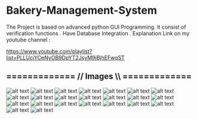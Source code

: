 # Bakery-Management-System
The Project is based on advanced python GUI Programming. It consist of verification functions . Have Database Integration . Explanation Link on my youtube channel : 

https://www.youtube.com/playlist?list=PLLUcjYCeNyOB9DpYT2JsyM9jBjhEFwqST


 ## ============= // Images \\\\ =============
 
 
![alt text](https://github.com/aj14799/Bakery-Management-System/blob/master/ScreenShots/Screenshot%20(448).png)
![alt text](https://github.com/aj14799/Bakery-Management-System/blob/master/ScreenShots/Screenshot%20(449).png)
![alt text](https://github.com/aj14799/Bakery-Management-System/blob/master/ScreenShots/Screenshot%20(450).png)
![alt text](https://github.com/aj14799/Bakery-Management-System/blob/master/ScreenShots/Screenshot%20(451).png)
![alt text](https://github.com/aj14799/Bakery-Management-System/blob/master/ScreenShots/Screenshot%20(452).png)
![alt text](https://github.com/aj14799/Bakery-Management-System/blob/master/ScreenShots/Screenshot%20(453).png)
![alt text](https://github.com/aj14799/Bakery-Management-System/blob/master/ScreenShots/Screenshot%20(454).png)
![alt text](https://github.com/aj14799/Bakery-Management-System/blob/master/ScreenShots/Screenshot%20(455).png)
![alt text](https://github.com/aj14799/Bakery-Management-System/blob/master/ScreenShots/Screenshot%20(456).png)
![alt text](https://github.com/aj14799/Bakery-Management-System/blob/master/ScreenShots/Screenshot%20(457).png)
![alt text](https://github.com/aj14799/Bakery-Management-System/blob/master/ScreenShots/Screenshot%20(458).png)
![alt text](https://github.com/aj14799/Bakery-Management-System/blob/master/ScreenShots/Screenshot%20(459).png)
![alt text](https://github.com/aj14799/Bakery-Management-System/blob/master/ScreenShots/Screenshot%20(460).png)
![alt text](https://github.com/aj14799/Bakery-Management-System/blob/master/ScreenShots/Screenshot%20(461).png)
![alt text](https://github.com/aj14799/Bakery-Management-System/blob/master/ScreenShots/Screenshot%20(463).png)
![alt text](https://github.com/aj14799/Bakery-Management-System/blob/master/ScreenShots/Screenshot%20(464).png)
![alt text](https://github.com/aj14799/Bakery-Management-System/blob/master/ScreenShots/Screenshot%20(465).png)
![alt text](https://github.com/aj14799/Bakery-Management-System/blob/master/ScreenShots/Screenshot%20(466).png)
![alt text](https://github.com/aj14799/Bakery-Management-System/blob/master/ScreenShots/Screenshot%20(467).png)
![alt text](https://github.com/aj14799/Bakery-Management-System/blob/master/ScreenShots/Screenshot%20(468).png)
![alt text](https://github.com/aj14799/Bakery-Management-System/blob/master/ScreenShots/Screenshot%20(469).png)
![alt text](https://github.com/aj14799/Bakery-Management-System/blob/master/ScreenShots/Screenshot%20(470).png)
![alt text](https://github.com/aj14799/Bakery-Management-System/blob/master/ScreenShots/Screenshot%20(471).png)

